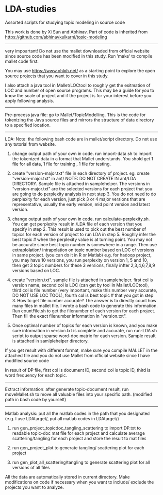 LDA-studies
===========

Assorted scripts for studying topic modeling in source code

This work is done by Xi Sun and Abhinav. Part of code is inherited from https://github.com/abhinavkulkarni/topic-modeling

****************
very impoartant! Do not use the mallet downloaded from official website since source code has been modified in this study. Run 'make' to compile mallet code first.

You may use https://www.ohloh.net/ as a starting point to explore the open source projects that you want to cover in this study. 

I also attach a java tool in Mallet/LOCtool to roughly get the esitmation of LOC and number of open source programs. This may be a guide for you to know the scale of project and if the project is for your interest before you apply following analysis.

****************
Pre-process java file:
go to Mallet/TopicModelling. This is the code for tokenizing the Java source files and mirrors the structure of data directory to a specified location.

****************
LDA:
Note: the following bash code are in mallet/script directory. Do not use any tutorial from website.
 
1. change output path of your own in code. run import-data.sh to import the tokenized data in a format that Mallet understands. You shold get 1 file for all data, 1 file for training , 1 file for testing.

2. create "version-major.txt" file in each directory of project.
eg. create "version-major.txt" in ant/ 
NOTE: DO NOT CREATE IN ant/LDA DIRECTORY. Sample file is attached in samplehelper. The versions in "version-major.txt" are the selected versions for each project that you are going to do perplexity analysis in next step 3. You do not need to do perplexity for each version, just pick 3 or 4 major versions that are representative, usually the early version, mid point version and latest version.

3. change output path of your own in code. run calculate-perplexity.sh. You can get perplexity result in /LDA file of each version that you specify in step 2. This result is used to pick out the best number of topics for each version of project to run LDA in step 5. Roughly infer the best topic # when the perplexity value is at turning point. You may not be accurate since best topic number is somewhere in a range. Then use extraplolation/ intrapolation on topic number based on LOC of versions in same project. (you can do it in R or Matlab) e.g. for hadoop project, you may have 10 versions, you run perplexity on version 1, 5 and 10, then get 3 topic numbers for these 3 versions, finally infter 2,3,4,6,7,8,9 versions based on LOC.

4. create "version.txt". sample file is attached in samplehelper.
first col is version name, second col is LOC (can get by tool in Mallet/LOCtool), third col is file number (very important, make this number very accurate, DO NOT USE LOC TOOL), fourth col is best topic # that you got in step 3.
How to get file number accurate? The answer is to directly count how many files in mallet file. I wrote a bash code to generate  this information. Run countFile.sh to get the filenumber of each version for each project. Then fill the exact filenumber information in "version.txt".

5. Once optimal number of topics for each version is known, and you make sure information in version.txt is complete and accurate, run run-LDA.sh script to output sparse word-doc matrix for each version. Sample result is attached in samlplehelper directory. 

If you get result with different format, make sure you compile MALLET in the attached file and you do not use Mallet from official website since I have modified source code

In result of DP file, first col is document ID, second col is topic ID, third is word frequency for each topic. 
 
****************
Extract information:
after generate topic-document result, run moveMallet.sh to move all valuable files into your specific path. (modified path in bash code by yourself) 

****************
Matlab analysis:
put all the matlab codes in the path that you designated (e.g. I use LDAtarget/, put all matlab codes in LDAtarget/)
 
1. run gen_project_topicdoc_tangling_scattering to import DP.txt to readable topic-doc mat file for each project and calculate average scattering/tangling for each project and store the result to mat files

2. run gen_project_plot to generate tangling/ scattering plot for each project

3. run gen_plot_all_scattering/tangling to generate scattering plot for all versions of all files

All the data are automatically stored in current directory. Make modifications on code if necessary when you want to include/ exclude the projects you want to analyze.
